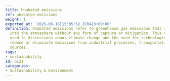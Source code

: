 ```yaml
---
title: Unabated emissions
ref: unabated-emissions
weight: 1
exported_at: '2025-06-16T15:05:52.370423+00:00'
definition: Unabated emissions refer to greenhouse gas emissions that are released
  into the atmosphere without any form of capture or mitigation. This term is often
  used in discussions about climate change and the need for technologies that can
  reduce or eliminate emissions from industrial processes, transportation, and other
  sources.
tags:
- sustainability
id: GL21
categories:
- Sustainability & Environment
---
```


